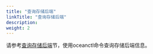 ```yaml
---
title: "查询存储后端"
linkTitle: "查询存储后端"
description: 
weight: 2
---
```


请参考[查询存储后端](/v4.5.0/storage-backend-management/description-of-oceanctl-commands#section1746114212110)节，使用oceanctl命令查询存储后端信息。

